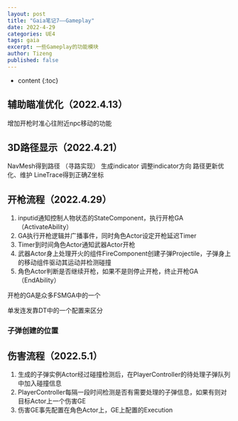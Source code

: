 ```yaml
---
layout: post
title: "Gaia笔记7——Gameplay"
date: 2022-4-29
categories: UE4
tags: gaia
excerpt: 一些Gameplay的功能模块
author: Tizeng
published: false
---
```


* content
{:toc}


## 辅助瞄准优化（2022.4.13）

增加开枪时准心往附近npc移动的功能

## 3D路径显示（2022.4.21）

NavMesh得到路径
（寻路实现）
生成indicator
调整indicator方向
路径更新优化、维护
LineTrace得到正确Z坐标

## 开枪流程（2022.4.29）

1. inputid通知控制人物状态的StateComponent，执行开枪GA（ActivateAbility）
2. GA执行开枪逻辑并广播事件，同时角色Actor设定开枪延迟Timer
3. Timer到时间角色Actor通知武器Actor开枪
4. 武器Actor身上处理开火的组件FireComponent创建子弹Projectile，子弹身上的移动组件驱动其运动并检测碰撞
5. 角色Actor判断是否继续开枪，如果不是则停止开枪，终止开枪GA（EndAbility）

开枪的GA是众多FSMGA中的一个

单发连发靠DT中的一个配置来区分

### 子弹创建的位置



## 伤害流程（2022.5.1）

1. 生成的子弹实例Actor经过碰撞检测后，在PlayerController的待处理子弹队列中加入碰撞信息
2. PlayerController每隔一段时间检测是否有需要处理的子弹信息，如果有则对目标Actor上一个伤害GE
3. 伤害GE事先配置在角色Actor上，GE上配置的Execution
